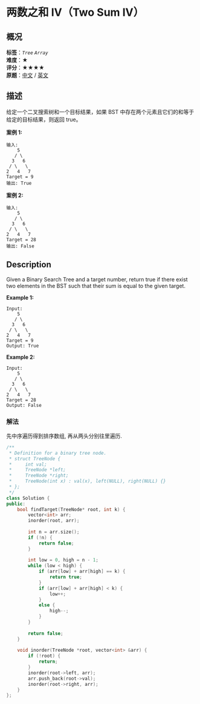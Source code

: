# 两数之和 IV（Two Sum IV）
## 概况
**标签**：*`Tree`*  *`Array`*<br>
**难度**：★<br>
**评分**：★★★★<br>
**原题**：[中文](https://leetcode-cn.com/problems/two-sum-iv-input-is-a-bst) / [英文](https://leetcode.com/problems/two-sum-iv-input-is-a-bst)

## 描述
给定一个二叉搜索树和一个目标结果，如果 BST 中存在两个元素且它们的和等于给定的目标结果，则返回 true。

**案例 1:**
```
输入: 
    5
   / \
  3   6
 / \   \
2   4   7
Target = 9
输出: True
```

**案例 2:**
```
输入: 
    5
   / \
  3   6
 / \   \
2   4   7
Target = 28
输出: False
```

## Description
Given a Binary Search Tree and a target number, return true if there exist two elements in the BST such that their sum is equal to the given target.

**Example 1:**
```
Input: 
    5
   / \
  3   6
 / \   \
2   4   7
Target = 9
Output: True
```

**Example 2:**
```
Input: 
    5
   / \
  3   6
 / \   \
2   4   7
Target = 28
Output: False
```


### 解法
先中序遍历得到排序数组, 再从两头分别往里遍历.
```c++
/**
 * Definition for a binary tree node.
 * struct TreeNode {
 *     int val;
 *     TreeNode *left;
 *     TreeNode *right;
 *     TreeNode(int x) : val(x), left(NULL), right(NULL) {}
 * };
 */
class Solution {
public:
    bool findTarget(TreeNode* root, int k) {
        vector<int> arr;
        inorder(root, arr);
        
        int n = arr.size();
        if (!n) {
            return false;
        }
        
        int low = 0, high = n - 1;
        while (low < high) {
            if (arr[low] + arr[high] == k) {
                return true;
            }
            if (arr[low] + arr[high] < k) {
                low++;
            }
            else {
                high--;
            }
        }
        
        return false;
    }
    
    void inorder(TreeNode *root, vector<int> &arr) {
        if (!root) {
            return;
        }
        inorder(root->left, arr);
        arr.push_back(root->val);
        inorder(root->right, arr);
    }
};
```